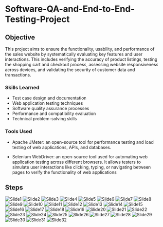 # Software-QA-and-End-to-End-Testing-Project

## Objective

This project aims to ensure the functionality, usability, and performance of the sales website by systematically evaluating key features and user interactions. This includes verifying the accuracy of product listings, testing the shopping cart and checkout process, assessing website responsiveness across devices, and validating the security of customer data and transactions.

### Skills Learned

- Test case design and documentation
- Web application testing techniques
- Software quality assurance processes
- Performance and compatibility evaluation
- Technical problem-solving skills


### Tools Used

- Apache JMeter: an open-source tool for performance testing and load testing of web applications, APIs, and databases.

- Selenium WebDriver: an open-source tool used for automating web application testing across different browsers. It allows testers to simulate user interactions like clicking, typing, or navigating between pages to verify the functionality of web applications


## Steps
![Slide1](https://github.com/user-attachments/assets/e33b9e64-2842-44ed-bfa2-1ca9f56cccec)
![Slide2](https://github.com/user-attachments/assets/0ee5f159-98ad-4af6-901e-0a0b8f0328e3)
![Slide3](https://github.com/user-attachments/assets/01193c9e-25ff-47d0-97d4-a0bc1322a080)
![Slide4](https://github.com/user-attachments/assets/66235516-b24a-4ff8-aa52-4b40cba1caea)
![Slide5](https://github.com/user-attachments/assets/38bc0da3-5989-43bc-a3d5-ecfc728d4a1a)
![Slide6](https://github.com/user-attachments/assets/6a49e489-8e5e-49de-8aaa-dba31a4691b9)
![Slide7](https://github.com/user-attachments/assets/a27665f8-c00c-4bae-b84a-c704ecac55ed)
![Slide8](https://github.com/user-attachments/assets/2a37ada5-1d92-4264-b5ee-bf283881da31)
![Slide9](https://github.com/user-attachments/assets/4684914b-e926-4364-9e31-df7362d20be0)
![Slide10](https://github.com/user-attachments/assets/848468f7-af45-4e8e-9bc4-85194ecd12d8)
![Slide11](https://github.com/user-attachments/assets/ba9b5100-6aa4-42d7-a368-5c364c507052)
![Slide12](https://github.com/user-attachments/assets/e3c377f4-e4b2-4d7f-82cf-863eaf6a8c4d)
![Slide13](https://github.com/user-attachments/assets/e8abad9e-f23a-484a-b67e-9961f5e6a0f7)
![Slide14](https://github.com/user-attachments/assets/786b011c-25c3-49d4-a3a8-c1782f82ced2)
![Slide15](https://github.com/user-attachments/assets/c496830a-07a2-4a19-8a56-06def3518d48)
![Slide16](https://github.com/user-attachments/assets/0659e7f3-32fe-4d43-a6c7-eb59fec754b8)
![Slide17](https://github.com/user-attachments/assets/f8351e5d-dadc-437e-87c3-3562d514ed4c)
![Slide18](https://github.com/user-attachments/assets/3bda65fd-93fb-484b-83d8-e79a33b50fea)
![Slide19](https://github.com/user-attachments/assets/85281458-1652-4e57-86bd-996e22d1de15)
![Slide20](https://github.com/user-attachments/assets/2538e538-6ab3-401b-aaf2-8770ae9aaec6)
![Slide21](https://github.com/user-attachments/assets/1cd12e74-b3f3-463f-acce-6137c7c4c64d)
![Slide22](https://github.com/user-attachments/assets/519171b8-9f84-4363-bf4b-89cb5bb0d210)
![Slide23](https://github.com/user-attachments/assets/468da4be-0855-42a1-b573-53f5af06eb47)
![Slide24](https://github.com/user-attachments/assets/b42dd8e0-af02-4c96-bfec-85b54073a38d)
![Slide25](https://github.com/user-attachments/assets/ffacc9bb-4a79-45c5-a1a5-a16c558c4129)
![Slide26](https://github.com/user-attachments/assets/f92df6e8-a920-4d2f-bce5-fa0224e17ab3)
![Slide27](https://github.com/user-attachments/assets/e2fb31bc-da21-4cad-97f9-8f4e792efc51)
![Slide28](https://github.com/user-attachments/assets/47d9ee84-279e-40af-b3ab-d279665c96bd)
![Slide29](https://github.com/user-attachments/assets/09670dde-7b5f-4622-818d-6a6dc2891685)
![Slide30](https://github.com/user-attachments/assets/c9214bc3-6218-45f3-bf23-8f156777aecc)
![Slide31](https://github.com/user-attachments/assets/51eb12e3-22db-4b35-a27c-31a66fdde562)
![Slide32](https://github.com/user-attachments/assets/d20e5554-a61c-4bdc-a80e-57d83316b272)


